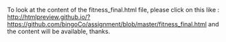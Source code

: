 To look at the content of the fitness_final.html file, please click on  this like  : http://htmlpreview.github.io/?https://github.com/bingoCo/assignment/blob/master/fitness_final.html and the content will be available, thanks.

